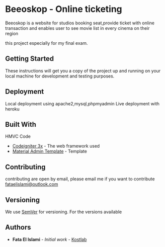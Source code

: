 # Beeoskop - Online ticketing

Beeoskop is a website for studios booking seat,provide ticket with online transaction and enables user to see movie list in every cinema on their region

this project especially for my final exam.
## Getting Started

These instructions will get you a copy of the project up and running on your local machine for development and testing purposes.

## Deployment
Local deployment using apache2,mysql,phpmyadmin
Live deployment with heroku


## Built With

HMVC Code
* [Codeigniter 3x](https://codeigniter.com/) - The web framework used
* [Material Admin Template](https://github.com/BootstrapDash/Material-Admin/) - Template

## Contributing

contributing are open by email, please email me if you want to contribute fataelislami@outlook.com

## Versioning

We use [SemVer](http://semver.org/) for versioning. For the versions available

## Authors

* **Fata El Islami** - *Initial work* - [Kostlab](https://github.com/fataelislami)



